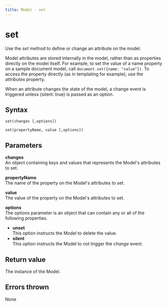 ```yaml
---
title: Model - set
---
```


# set
Use the *set* method to define or change an attribute on the model.

Model attributes are stored internally in the model, rather than as properties directly on the model itself. For example, to set the value of a name property on a sample document model, call `document.set({name: "value"})`. To access the property directly (as in templating for example), use the *attributes* property.
 
When an attribute changes the state of the model, a change event is triggered unless {silent: true} is passed as an option.

## Syntax
`set(changes [,options])`  

`set(propertyName, value [,options])`


## Parameters

**changes**  
An object containing keys and values that represents the Model's attributes to set.

**propertyName**  
The name of the property on the Model's attributes to set.

**value**  
The value of the property on the Model's attributes to set.

**options**  
The options parameter is an object that can contain any or all of the following properties.

- **unset**  
  This option instructs the Model to delete the value.
- **silent**  
  This option instructs the Model to not trigger the *change* event.


## Return value
The instance of the Model.


## Errors thrown
None
